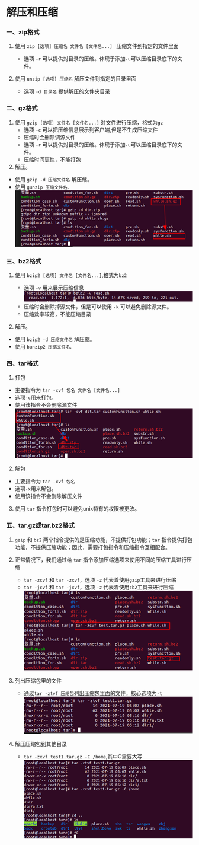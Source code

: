 # 解压和压缩

### 一、zip格式
1. 使用 `zip [选项] 压缩名 文件名 [文件名...] ` 压缩文件到指定的文件里面
   - 选项 `-r` 可以提供对目录的压缩。体现于添加`-u`可以压缩目录底下的文件。

2. 使用 `unzip [选项] 压缩名` 解压文件到指定的目录里面 
   - 选项 `-d 目录名` 提供解压的文件夹目录 

### 二、gz格式
1. 使用 `gzip [选项] 文件名 [文件名...]` 对文件进行压缩，格式为`gz`
   - 选项 `-c` 可以把压缩信息展示到客户端,但是不生成压缩文件
   - 压缩时会删除调源文件
   - 选项 `-r` 可以提供对目录的压缩。体现于添加`-u`可以压缩目录底下的文件。
   - 压缩时间更快，不能打包
2.  解压。
   - 使用 `gzip -d 压缩文件名` 解压缩。
   - 使用 `gunzip 压缩文件名`.
   ![avatar](/Linux/解压和压缩/gzip解压缩.png)   
 

### 三、bz2格式
1.  使用 `bzip2 [选项] 文件名 [文件名...]`,格式为`bz2`
    - 选项 `-v` 用来展示压缩信息
    ![avatar](/Linux/解压和压缩/bzip2展示压缩信息.png) 
    - 压缩时会删除掉源文件，但是可以使用 `-k` 可以避免删除源文件。
    - 压缩效率较高，不能压缩目录

2.  解压。
   - 使用 `bzip2 -d 压缩文件名` 解压缩。
   - 使用 `bunzip2 压缩文件名`.

### 四、tar格式

1. 打包
  - 主要指令为 `tar -cvf 包名 文件名 [文件名...]`
  - 选项`-c`用来打包。
  - 使用该指令不会删除源文件
  ![avatar](/Linux/解压和压缩/tar.png) 
  
2. 解包
  - 主要指令为 `tar -xvf 包名`
  - 选项`-x`用来解包。
  - 使用该指令不会删除解压文件

3. 使用 `tar` 指令打包时可以避免unix特有的权限被更改。

### 五、tar.gz或tar.bz2格式

1. `gzip` 和 `bz2` 两个指令提供的是压缩功能，不提供打包功能；`tar` 指令提供打包功能，不提供压缩功能；因此，需要打包指令和压缩指令互相配合。

2. 正常情况下，我们通过给 `tar` 指令添加压缩选项来使用不同的压缩工具进行压缩
   - `tar -zcvf` 和 `tar -zxvf`，选项 `-z` 代表着使用`gzip`工具来进行压缩 
   - `tar -jcvf` 和 `tar -jxvf`，选项 `-z` 代表着使用`zb2`工具来进行压缩   
   ![avatar](/Linux/解压和压缩/tar-gz.png) 

3. 列出压缩包里的文件
   - 通过`tar -ztvf 压缩包`列出压缩包里面的文件，核心选项为`-t`
   ![avatar](/Linux/解压和压缩/tar展示压缩文件.png) 

4. 解压压缩包到其他目录
   - `tar -zxvf test1.tar.gz -C /home`,其中C需要大写
   ![avatar](/Linux/解压和压缩/解压更换目录.png) 


